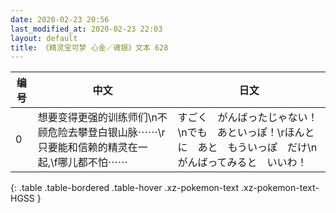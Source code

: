 ```yaml
---
date: 2020-02-23 20:56
last_modified_at: 2020-02-23 22:03
layout: default
title: 《精灵宝可梦 心金／魂银》文本 628
---
```

| 编号 | 中文 | 日文 |
| ---- | ---- | ---- |
| 0 | 想要变得更强的训练师们\n不顾危险去攀登白银山脉⋯⋯\r只要能和信赖的精灵在一起,\f哪儿都不怕⋯⋯ | すごく　がんばったじゃない！\nでも　あといっぽ！\rほんとに　あと　もういっぽ　だけ\nがんばってみると　いいわ！ |
{: .table .table-bordered .table-hover .xz-pokemon-text .xz-pokemon-text-HGSS }